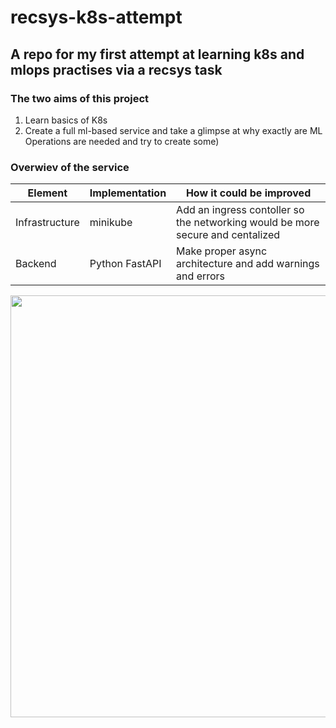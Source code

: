 # recsys-k8s-attempt
## A repo for my first attempt at learning k8s and mlops practises via a recsys task

### The two aims of this project
1. Learn basics of K8s
2. Create a full ml-based service and take a glimpse at why exactly are ML Operations are needed and try to create some)

### Overwiev of the service
| Element | Implementation | How it could be improved |
| ------- | -------------- | --------------- |
| Infrastructure | minikube | Add an ingress contoller so the networking would be more secure and centalized |
| Backend | Python FastAPI | Make proper async architecture and add warnings and errors |

<img src="https://github.com/orson88/recsys-k8s-attempt/assets/62896830/64a9c291-0655-4321-8a51-8f3ea6326f97)https://github.com/orson88/recsys-k8s-attempt/assets/62896830/64a9c291-0655-4321-8a51-8f3ea6326f97" width="800" height="675">
